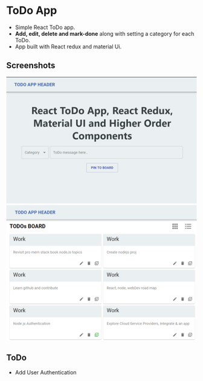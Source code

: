 # ToDo App

- Simple React ToDo app.
- **Add, edit, delete and mark-done** along with setting a category for each ToDo.
- App built with React redux and material Ui.

## Screenshots

![App Main](./public/todo-main.PNG "Main")
![App ToDos](./public/todo-todos.PNG "ToDos")

## ToDo

- Add User Authentication
